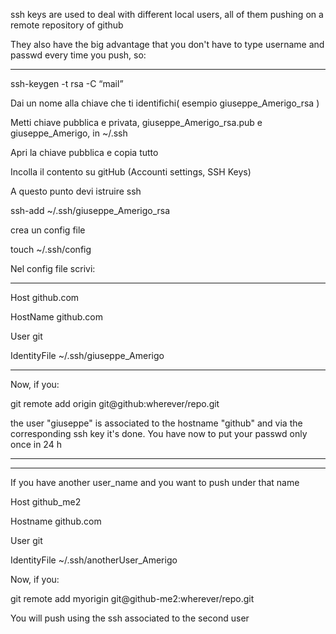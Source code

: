 ssh keys are used to deal with different local users, all of them pushing on a remote repository of github

They also have the big advantage that you don't have to type username and passwd every time you push, so:

******************************************************************

ssh-keygen -t rsa -C “mail”

Dai un nome alla chiave che ti identifichi( esempio giuseppe_Amerigo_rsa )

Metti chiave pubblica e privata, giuseppe_Amerigo_rsa.pub e giuseppe_Amerigo, in ~/.ssh

Apri la chiave pubblica e copia tutto

Incolla il contento su gitHub (Accounti settings, SSH Keys)

A questo punto devi istruire ssh

ssh-add ~/.ssh/giuseppe_Amerigo_rsa

crea un config file

touch ~/.ssh/config

Nel config file scrivi:
*****************************************************
Host github.com

HostName github.com

User git

IdentityFile ~/.ssh/giuseppe_Amerigo
****************************************************
Now, if you:

git remote add origin git@github:wherever/repo.git

the user "giuseppe" is associated to the hostname "github" and via the corresponding ssh key it's done. You have now to put your passwd only once in 24 h

******************************************************
******************************************************

If you have another user_name and you want to push under that name

Host github_me2

Hostname github.com

User git

IdentityFile ~/.ssh/anotherUser_Amerigo


Now, if you:

git remote add myorigin git@github-me2:wherever/repo.git

You will push using the ssh associated to the second user